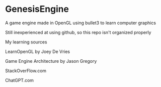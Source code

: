 # GenesisEngine
A game engine made in OpenGL using bullet3 to learn computer graphics

Still inexperienced at using github, so this repo isn't organized properly

My learning sources

LearnOpenGL by Joey De Vries

Game Engine Architecture by Jason Gregory

StackOverFlow.com

ChatGPT.com

